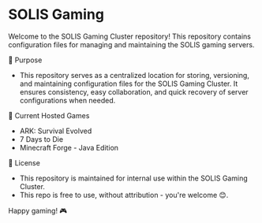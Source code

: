 # SOLIS Gaming
Welcome to the SOLIS Gaming Cluster repository! This repository contains configuration files for managing and maintaining the SOLIS gaming servers.

📌 Purpose
- This repository serves as a centralized location for storing, versioning, and maintaining configuration files for the SOLIS Gaming Cluster. It ensures consistency, easy collaboration, and quick recovery of server configurations when needed.

🚀 Current Hosted Games
- ARK: Survival Evolved
- 7 Days to Die
- Minecraft Forge - Java Edition

📜 License
- This repository is maintained for internal use within the SOLIS Gaming Cluster.
- This repo is free to use, without attribution - you're welcome 😊.

Happy gaming! 🎮


